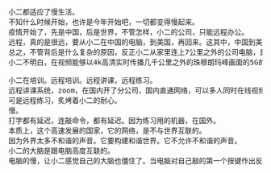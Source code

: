 <pre>
小二都适应了慢生活。
不知什么时候开始，也许是今年开始吧，一切都变得慢起来。
疫情开始了，先是中国，后是世界，不管怎样，小二的公司，只能远程办公。
远程，真的是很远，要从小二在中国的电脑，到美国，再回来。这其中，中国到美国，美国中国的网络连接，是不被政府支持，甚至是要被封堵的。
总之，不管背后是什么复杂的原因，反正小二从家里连上7公里之外的公司电脑，是及其慢的。打字都有1秒钟的延迟。移动鼠标，要1秒钟之后才能看到屏幕上鼠标开始移动。
小二不明白，在视频能够以4k高清实时传播几千公里之外的珠穆朗玛峰画面的5G的今天，却在传输几个按键、在传输鼠标移动上有1秒的延迟。小二不明白，国家的钱，花在网络建设上的钱，是花到什么地方去了？

小二在培训。远程培训。远程讲课，远程练习。
远程讲课系统，zoom，在国内开了分公司，国内直通网络，可以多人同时在线视频会议，小二看了下，还蛮清晰。
可是远程练习，炙烤着小二的耐心。
慢。
打字都有延迟，连敲命令，都有延迟。因为练习用的机器，在国外。
本质上，这个高速发展的国家，它的网络，是不与世界互联的。
因为外界太多不和谐的声音。它要构建和谐世界。它不允许不和谐的声音。
小二的大脑是跟电脑高度互联的。
电脑的慢，让小二感觉自己的大脑也僵住了。当电脑对自己敲的第一个按键作出反应的时候，小二已经忘了自己下一个键要敲什么了。小二甚至都忘了自己要干什么，在哪里？我是谁？
</pre>
